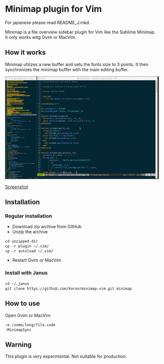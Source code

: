 # Minimap plugin for Vim

For japanese please read README_J.mkd.

Minimap is a file overview sidebar plugin for Vim like the Sublime
Minimap. It only works witg Gvim or MacVim.

## How it works

Minimap utilizes a new buffer and sets the fonts size to 3 points. It
then synchronizes the minimap buffer with the main editing buffer.

![Minimap Animation](minimapkoron.gif "MiniMap in MacVim")

[Screenshot](minimapkoron.png)

## Installation

### Regular installation

- Download zip archive from GitHub
- Unzip the archive

```
cd unzipped-dir
cp -r plugin ~/.vim/
cp -r autoload ~/.vim/
```

- Restart Gvim or MacVim

### Install with Janus

```
cd ~/.janus
git clone https://github.com/koron/minimap-vim.git minimap
```

## How to use

Open Gvim or MacVim

```
:e /some/long/file.code
:MinimapSync
```

## Warning

This plugin is very experimental. Not suitable for production.
